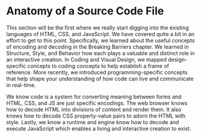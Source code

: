 # Anatomy of a Source Code File

This section will be the first where we really start digging into the existing languages of HTML, CSS, and JavaScript. We have covered quite a bit in an effort to get to this point. Specifically, we learned about the useful concepts of encoding and decoding in the Breaking Barriers chapter. We learned in Structure, Style, and Behavior how each plays a valuable and distinct role in an interactive creation. In Coding and Visual Design, we mapped design-specific concepts to coding concepts to help establish a frame of reference. More recently, we introduced programming-specific concepts that help shape your understanding of how code can live and communicate in real-time.

We know code is a system for converting meaning between forms and HTML, CSS, and JS are just specific encodings. The web browser knows how to decode HTML into divisions of content and render them. It also knows how to decode CSS property-value pairs to adorn the HTML with style. Lastly, we know a runtime and engine know how to decode and execute JavaScript which enables a living and interactive creation to exist. 

